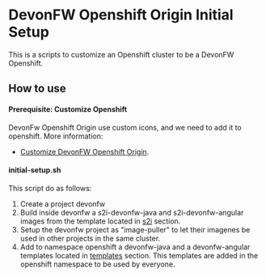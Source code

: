# DevonFW Openshift Origin Initial Setup

This is a scripts to customize an Openshift cluster to be a DevonFW Openshift.

## How to use

#### Prerequisite: Customize Openshift

DevonFw Openshift Origin use custom icons, and we need to add it to openshift. More information:
- [Customize DevonFW Openshift Origin](./customizeOpenshift).

#### initial-setup.sh

This script do as follows:
1. Create a project devonfw
2. Build inside devonfw a s2i-devonfw-java and s2i-devonfw-angular images from the template located in [s2i](./../s2i) section.
3. Setup the devonfw project as "image-puller" to let their imagenes be used in other projects in the same cluster.
4. Add to namespace openshift a devonfw-java and a devonfw-angular templates located in [templates](./../templates) section. This templates are added in the openshift namespace to be used by everyone.